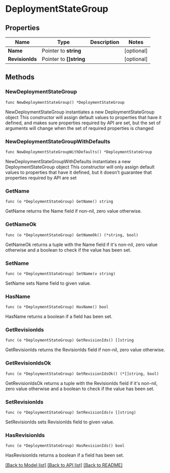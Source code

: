 # DeploymentStateGroup

## Properties

Name | Type | Description | Notes
------------ | ------------- | ------------- | -------------
**Name** | Pointer to **string** |  | [optional] 
**RevisionIds** | Pointer to **[]string** |  | [optional] 

## Methods

### NewDeploymentStateGroup

`func NewDeploymentStateGroup() *DeploymentStateGroup`

NewDeploymentStateGroup instantiates a new DeploymentStateGroup object
This constructor will assign default values to properties that have it defined,
and makes sure properties required by API are set, but the set of arguments
will change when the set of required properties is changed

### NewDeploymentStateGroupWithDefaults

`func NewDeploymentStateGroupWithDefaults() *DeploymentStateGroup`

NewDeploymentStateGroupWithDefaults instantiates a new DeploymentStateGroup object
This constructor will only assign default values to properties that have it defined,
but it doesn't guarantee that properties required by API are set

### GetName

`func (o *DeploymentStateGroup) GetName() string`

GetName returns the Name field if non-nil, zero value otherwise.

### GetNameOk

`func (o *DeploymentStateGroup) GetNameOk() (*string, bool)`

GetNameOk returns a tuple with the Name field if it's non-nil, zero value otherwise
and a boolean to check if the value has been set.

### SetName

`func (o *DeploymentStateGroup) SetName(v string)`

SetName sets Name field to given value.

### HasName

`func (o *DeploymentStateGroup) HasName() bool`

HasName returns a boolean if a field has been set.

### GetRevisionIds

`func (o *DeploymentStateGroup) GetRevisionIds() []string`

GetRevisionIds returns the RevisionIds field if non-nil, zero value otherwise.

### GetRevisionIdsOk

`func (o *DeploymentStateGroup) GetRevisionIdsOk() (*[]string, bool)`

GetRevisionIdsOk returns a tuple with the RevisionIds field if it's non-nil, zero value otherwise
and a boolean to check if the value has been set.

### SetRevisionIds

`func (o *DeploymentStateGroup) SetRevisionIds(v []string)`

SetRevisionIds sets RevisionIds field to given value.

### HasRevisionIds

`func (o *DeploymentStateGroup) HasRevisionIds() bool`

HasRevisionIds returns a boolean if a field has been set.


[[Back to Model list]](../README.md#documentation-for-models) [[Back to API list]](../README.md#documentation-for-api-endpoints) [[Back to README]](../README.md)


